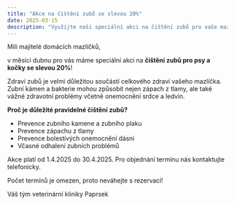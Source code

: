 ```yaml
---
title: "Akce na čištění zubů se slevou 20%"
date: 2025-03-15
description: "Využijte naši speciální akci na čištění zubů pro vaše mazlíčky se slevou 20%."
---
```


Milí majitelé domácích mazlíčků,

v měsíci dubnu pro vás máme speciální akci na **čištění zubů pro psy a kočky se slevou 20%**!

Zdraví zubů je velmi důležitou součástí celkového zdraví vašeho mazlíčka. Zubní kámen a bakterie mohou způsobit nejen zápach z tlamy, ale také vážné zdravotní problémy včetně onemocnění srdce a ledvin.

**Proč je důležité pravidelné čištění zubů?**

- Prevence zubního kamene a zubního plaku
- Prevence zápachu z tlamy
- Prevence bolestivých onemocnění dásní
- Včasné odhalení zubních problémů

Akce platí od 1.4.2025 do 30.4.2025. Pro objednání termínu nás kontaktujte telefonicky.

Počet termínů je omezen, proto neváhejte s rezervací!

Váš tým veterinární kliniky Paprsek